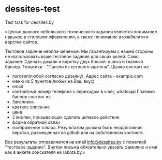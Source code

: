 # dessites-test
Test task for dessites.by

«Целью данного небольшого технического задания является 
понимание навыков в стилевом оформлении, 
а также понимание в юзабилити и верстке сайтов.

Тестовое задание неоплачиваемое. Мы гарантируем с нашей стороны не использовать ваше тестовое задание для своих целей.
Само задание:
Сделать дизайн и верстку двух блоков: шапка и главный баннер. Тематика - "Панели из сотового картона".
Шапка состоит из:
- логотип(любой согласно дизайну). Адрес сайта - example.com
- меню из 5 пунктов(любых на Ваш вкус)
- email
- контактный номер телефона с переходом в viber, whatsapp
Главный баннер состоит из:
- Заголовок
- краткое описание
- цена
- 2 кнопки, призывающих сделать целевое действие
- форма обратной связи
- изображение товара.
Результатом должна быть неадаптивная верстка, размещенная на github или на собственном хостинге.

Все результаты отправляются на email info@dessites.by с пометкой "тестовое задание". Внутри письма обязательно указать фамилию и имя как в анкете соискателя на rabota.by.» 